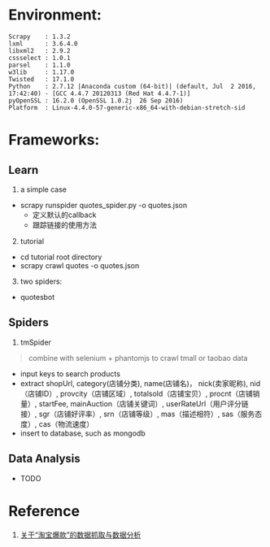 
Environment:
============

```
Scrapy    : 1.3.2
lxml      : 3.6.4.0
libxml2   : 2.9.2
cssselect : 1.0.1
parsel    : 1.1.0
w3lib     : 1.17.0
Twisted   : 17.1.0
Python    : 2.7.12 |Anaconda custom (64-bit)| (default, Jul  2 2016, 17:42:40) - [GCC 4.4.7 20120313 (Red Hat 4.4.7-1)]
pyOpenSSL : 16.2.0 (OpenSSL 1.0.2j  26 Sep 2016)
Platform  : Linux-4.4.0-57-generic-x86_64-with-debian-stretch-sid
```

Frameworks:
==========

Learn
-----

1. a simple case

* scrapy runspider quotes_spider.py -o quotes.json
  * 定义默认的callback
  * 跟踪链接的使用方法

2. tutorial

* cd tutorial root directory
* scrapy crawl quotes -o quotes.json

3. two spiders:

* quotesbot


Spiders
-------

1. tmSpider

> combine with selenium + phantomjs to crawl tmall or taobao data

* input keys to search products
* extract shopUrl, category(店铺分类), name(店铺名)， nick(卖家昵称), nid（店铺ID）, provcity（店铺区域）, totalsold（店铺宝贝）, procnt（店铺销量）, startFee, mainAuction（店铺关键词）, userRateUrl（用户评分链接）, sgr（店铺好评率）, srn（店铺等级）, mas（描述相符）, sas（服务态度）, cas（物流速度）
* insert to database, such as mongodb


Data Analysis
-------------

* TODO




Reference
========

1. [关于“淘宝爆款”的数据抓取与数据分析](http://blog.csdn.net/u012150179/article/details/37306629)
